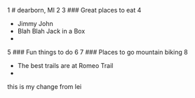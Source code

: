 1 # dearborn, MI
2
3 ### Great places to eat
4
- Jimmy John
- Blah Blah Jack in a Box
- 
5 ### Fun things to do
6
7  ### Places to go mountain biking
8
- The best trails are at Romeo Trail
- 





this is my change from lei

